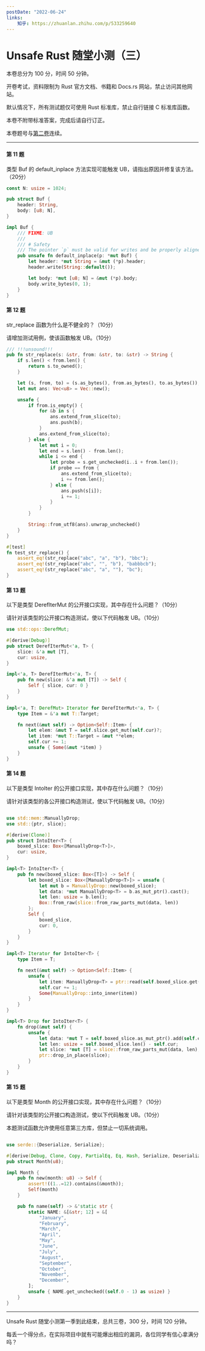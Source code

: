 ```yaml
---
postDate: "2022-06-24"
links:
    知乎: https://zhuanlan.zhihu.com/p/533259640
---
```


# Unsafe Rust 随堂小测（三）

本卷总分为 100 分，时间 50 分钟。

开卷考试，资料限制为 Rust 官方文档、书籍和 Docs.rs 网站，禁止访问其他网站。

默认情况下，所有测试题仅可使用 Rust 标准库，禁止自行链接 C 标准库函数。

本卷不附带标准答案，完成后请自行订正。

本卷题号与[第二卷](../unsafe-rust-test-2/index.md)连续。

---

#### 第 11 题

类型 Buf 的 default_inplace 方法实现可能触发 UB，请指出原因并修复该方法。（20分）

```rust
const N: usize = 1024;

pub struct Buf {
    header: String,
    body: [u8; N],
}

impl Buf {
    /// FIXME: UB
    ///
    /// # Safety
    /// The pointer `p` must be valid for writes and be properly aligned.
    pub unsafe fn default_inplace(p: *mut Buf) {
        let header: *mut String = &mut (*p).header;
        header.write(String::default());

        let body: *mut [u8; N] = &mut (*p).body;
        body.write_bytes(0, 1);
    }
}
```

#### 第 12 题

str_replace 函数为什么是不健全的？（10分）

请增加测试用例，使该函数触发 UB。（10分）

```rust
/// !!!unsound!!!
pub fn str_replace(s: &str, from: &str, to: &str) -> String {
    if s.len() < from.len() {
        return s.to_owned();
    }

    let (s, from, to) = (s.as_bytes(), from.as_bytes(), to.as_bytes());
    let mut ans: Vec<u8> = Vec::new();

    unsafe {
        if from.is_empty() {
            for &b in s {
                ans.extend_from_slice(to);
                ans.push(b);
            }
            ans.extend_from_slice(to);
        } else {
            let mut i = 0;
            let end = s.len() - from.len();
            while i <= end {
                let probe = s.get_unchecked(i..i + from.len());
                if probe == from {
                    ans.extend_from_slice(to);
                    i += from.len();
                } else {
                    ans.push(s[i]);
                    i += 1;
                }
            }
        }

        String::from_utf8(ans).unwrap_unchecked()
    }
}

#[test]
fn test_str_replace() {
    assert_eq!(str_replace("abc", "a", "b"), "bbc");
    assert_eq!(str_replace("abc", "", "b"), "babbbcb");
    assert_eq!(str_replace("abc", "a", ""), "bc");
}
```

#### 第 13 题

以下是类型 DerefIterMut 的公开接口实现，其中存在什么问题？（10分）

请针对该类型的公开接口构造测试，使以下代码触发 UB。（10分）

```rust
use std::ops::DerefMut;

#[derive(Debug)]
pub struct DerefIterMut<'a, T> {
    slice: &'a mut [T],
    cur: usize,
}

impl<'a, T> DerefIterMut<'a, T> {
    pub fn new(slice: &'a mut [T]) -> Self {
        Self { slice, cur: 0 }
    }
}

impl<'a, T: DerefMut> Iterator for DerefIterMut<'a, T> {
    type Item = &'a mut T::Target;

    fn next(&mut self) -> Option<Self::Item> {
        let elem: &mut T = self.slice.get_mut(self.cur)?;
        let item: *mut T::Target = &mut **elem;
        self.cur += 1;
        unsafe { Some(&mut *item) }
    }
}
```

#### 第 14 题

以下是类型 IntoIter 的公开接口实现，其中存在什么问题？（10分）

请针对该类型的各公开接口构造测试，使以下代码触发 UB。（10分）

```rust

use std::mem::ManuallyDrop;
use std::{ptr, slice};

#[derive(Clone)]
pub struct IntoIter<T> {
    boxed_slice: Box<[ManuallyDrop<T>]>,
    cur: usize,
}

impl<T> IntoIter<T> {
    pub fn new(boxed_slice: Box<[T]>) -> Self {
        let boxed_slice: Box<[ManuallyDrop<T>]> = unsafe {
            let mut b = ManuallyDrop::new(boxed_slice);
            let data: *mut ManuallyDrop<T> = b.as_mut_ptr().cast();
            let len: usize = b.len();
            Box::from_raw(slice::from_raw_parts_mut(data, len))
        };
        Self {
            boxed_slice,
            cur: 0,
        }
    }
}

impl<T> Iterator for IntoIter<T> {
    type Item = T;

    fn next(&mut self) -> Option<Self::Item> {
        unsafe {
            let item: ManuallyDrop<T> = ptr::read(self.boxed_slice.get(self.cur)?);
            self.cur += 1;
            Some(ManuallyDrop::into_inner(item))
        }
    }
}

impl<T> Drop for IntoIter<T> {
    fn drop(&mut self) {
        unsafe {
            let data: *mut T = self.boxed_slice.as_mut_ptr().add(self.cur).cast();
            let len: usize = self.boxed_slice.len() - self.cur;
            let slice: *mut [T] = slice::from_raw_parts_mut(data, len);
            ptr::drop_in_place(slice);
        }
    }
}
```

#### 第 15 题

以下是类型 Month 的公开接口实现，其中存在什么问题？（10分）

请针对该类型的公开接口构造测试，使以下代码触发 UB。（10分）

本题测试函数允许使用任意第三方库，但禁止一切系统调用。

```rust

use serde::{Deserialize, Serialize};

#[derive(Debug, Clone, Copy, PartialEq, Eq, Hash, Serialize, Deserialize)]
pub struct Month(u8);

impl Month {
    pub fn new(month: u8) -> Self {
        assert!((1..=12).contains(&month));
        Self(month)
    }

    pub fn name(self) -> &'static str {
        static NAME: &[&str; 12] = &[
            "January",
            "February",
            "March",
            "April",
            "May",
            "June",
            "July",
            "August",
            "September",
            "October",
            "November",
            "December",
        ];
        unsafe { NAME.get_unchecked((self.0 - 1) as usize) }
    }
}
```

---

Unsafe Rust 随堂小测第一季到此结束，总共三卷，300 分，时间 120 分钟。

每丢一个得分点，在实际项目中就有可能爆出相应的漏洞，各位同学有信心拿满分吗？
